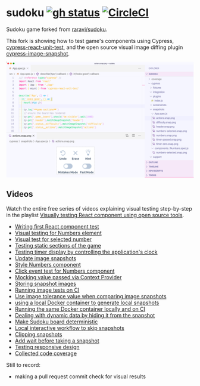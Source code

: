 # sudoku [![gh status][gh image]][gh url] [![CircleCI](https://circleci.com/gh/bahmutov/sudoku/tree/master.svg?style=svg)](https://circleci.com/gh/bahmutov/sudoku/tree/master)

Sudoku game forked from [raravi/sudoku](https://github.com/raravi/sudoku).

This fork is showing how to test game's components using Cypress, [cypress-react-unit-test](https://github.com/bahmutov/cypress-react-unit-test), and the open source visual image diffing plugin [cypress-image-snapshot](https://github.com/palmerhq/cypress-image-snapshot).

![Visual test](images/visual.png)

## Videos

Watch the entire free series of videos explaining visual testing step-by-step in the playlist [Visually testing React component using open source tools](https://www.youtube.com/playlist?list=PLP9o9QNnQuAYhotnIDEUQNXuvXL7ZmlyZ).

- [Writing first React component test](https://youtu.be/RqdXukwIdj0)
- [Visual testing for Numbers element](https://youtu.be/hDTYBiKJBAY)
- [Visual test for selected number](https://youtu.be/5NuLQgdk-rU)
- [Testing static sections of the game](https://youtu.be/D-u_ojVTgqQ)
- [Testing timer display by controlling the application's clock](https://youtu.be/qQikRD_ygug)
- [Update image snapshots](https://youtu.be/sd4MFgEUfPs)
- [Style Numbers component](https://youtu.be/9hkyUhllTSw)
- [Click event test for Numbers component](https://youtu.be/F1FC4hZpAX4)
- [Mocking value passed via Context Provider](https://youtu.be/wvJgKz46a8A)
- [Storing snapshot images](https://youtu.be/C_XVcftt14A)
- [Running image tests on CI](https://youtu.be/gngLg1_J-9Q)
- [Use image tolerance value when comparing image snapshots](https://youtu.be/hTukgIQh81w)
- [using a local Docker container to generate local snapshots](https://youtu.be/1XQbGtRITys)
- [Running the same Docker container locally and on CI](https://youtu.be/FcoHSjrhXo4)
- [Dealing with dynamic data by hiding it from the snapshot](https://youtu.be/ExihfuqqeiE)
- [Make Sudoku board deterministic](https://youtu.be/ZyBwxQ8OOKA)
- [Local interactive workflow to skip snapshots](https://youtu.be/-M95yDr1Qfs)
- [Clipping snapshots](https://youtu.be/ORf2mESaldY)
- [Add wait before taking a snapshot](https://youtu.be/rcWwlVdarF0)
- [Testing responsive design](https://youtu.be/j8yV3uKIJO0)
- [Collected code coverage](https://youtu.be/HCDWGVdLQjA)

Still to record:

- making a pull request commit check for visual results

[gh image]: https://github.com/bahmutov/sudoku/workflows/master/badge.svg?branch=master
[gh url]: https://github.com/bahmutov/sudoku/actions
